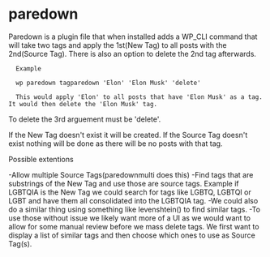 # paredown

Paredown is a plugin file that when installed adds a WP_CLI command that will take two tags and apply the 1st(New Tag) to all posts with the 2nd(Source Tag). There is also an option to delete the 2nd tag afterwards.

      Example
      
      wp paredown tagparedown 'Elon' 'Elon Musk' 'delete'
      
      This would apply 'Elon' to all posts that have 'Elon Musk' as a tag. It would then delete the 'Elon Musk' tag.
      
To delete the 3rd arguement must be 'delete'.

If the New Tag doesn't exist it will be created. If the Source Tag doesn't exist nothing will be done as there will be no posts with that tag.


Possible extentions

-Allow multiple Source Tags(paredownmulti does this)
-Find tags that are substrings of the New Tag and use those are source tags. Example if LGBTQIA is the New Tag we could search for tags like LGBTQ, LGBTQI or LGBT and have them all consolidated into the LGBTQIA tag.
-We could also do a similar thing using something like levenshtein() to find similar tags.
-To use those without issue we likely want more of a UI as we would want to allow for some manual review before we mass delete tags. We first want to display a list of similar tags and then choose which ones to use as Source Tag(s).
